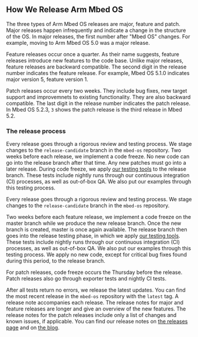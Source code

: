 ## How We Release Arm Mbed OS

The three types of Arm Mbed OS releases are major, feature and patch. Major releases happen infrequently and indicate a change in the structure of the OS. In major releases, the first number after "Mbed OS" changes. For example, moving to Arm Mbed OS 5.0 was a major release. 

Feature releases occur once a quarter. As their name suggests, feature releases introduce new features to the code base. Unlike major releases, feature releases are backward compatible. The second digit in the release number indicates the feature release. For example, Mbed OS 5.1.0 indicates major version 5, feature version 1. 

Patch releases occur every two weeks. They include bug fixes, new target support and improvemnets to existing functionality. They are also backward compatible. The last digit in the release number indicates the patch release. In Mbed OS 5.2.3, `3` shows the patch release is the third release in Mbed 5.2.

### The release process

Every release goes through a rigorous review and testing process. We stage changes to the `release-candidate` branch in the `mbed-os` repository. Two weeks before each release, we implement a code freeze. No new code can go into the release branch after that time. Any new patches must go into a later release. During code freeze, we apply <a href="/docs/v5.6/tools/testing.html" target="_blank">our testing tools</a> to the release branch. These tests include nightly runs through our continuous integration (CI) processes, as well as out-of-box QA. We also put our examples through this testing process.

Every release goes through a rigorous review and testing process. We stage changes to the `release-candidate` branch in the `mbed-os` repository. 

Two weeks before each feature release, we implement a code freeze on the master branch while we produce the new release branch. Once the new branch is created, master is once again available. The release branch then goes into the release testing phase, in which we apply <a href="docs/v5.6/tools/testing.html" target="_blank">our testing tools</a>. These tests include nightly runs through our continuous integration (CI) processes, as well as out-of-box QA. We also put our examples through this testing process. We apply no new code, except for critical bug fixes found during this period, to the release branch.

For patch releases, code freeze occurs the Thursday before the release. Patch releases also go through exporter tests and nightly CI tests.

After all tests return no errors, we release the latest updates. You can find the most recent release in the `mbed-os` repository with the `latest` tag. A release note accompanies each release. The release notes for major and feature releases are longer and give an overview of the new features. The release notes for the patch releases include only a list of changes and known issues, if applicable. You can find our release notes on <a href="https://os.mbed.com/releases/" target="_blank">the releases page</a> and on <a href="https://os.mbed.com/blog/" target="_blank">the blog</a>.
